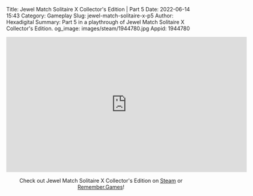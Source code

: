 Title: Jewel Match Solitaire X Collector's Edition | Part 5
Date: 2022-06-14 15:43
Category: Gameplay
Slug: jewel-match-solitaire-x-p5
Author: Hexadigital
Summary: Part 5 in a playthrough of Jewel Match Solitaire X Collector's Edition.
og_image: images/steam/1944780.jpg
Appid: 1944780

<center><iframe src="https://www.youtube.com/embed/Pb6z3AXLhII?feature=oembed" allow="accelerometer; autoplay; encrypted-media; gyroscope; picture-in-picture" width="640" height="360" frameborder="0"></iframe>

Check out Jewel Match Solitaire X Collector's Edition on [Steam](https://store.steampowered.com/app/1944780/?curator_clanid=34633900) or [Remember.Games](https://remember.games/game/5936/)!</center>

